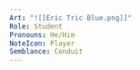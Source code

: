 ```yaml
---
Art: "![[Eric Tric Blue.png]]"
Role: Student
Pronouns: He/Him
NoteIcon: Player
Semblance: Conduit
---
```


